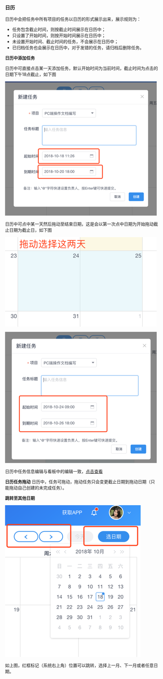 ### 日历
日历中会把任务中所有项目的任务以日历的形式展示出来，展示规则为：
- 任务包含截止时间，则按截止时间展示在日历中；
- 只设置了开始时间，则按开始时间展示在日历中；
- 未设置开始时间、截止时间的任务，不会展示在日历中；
- 已归档任务也会展示在日历中，对于发错的任务，请归档后删除任务。

**日历中添加任务**

日历中可直接点击某一天添加任务，默认开始时间为当前时间，截止时间为点击的日期下午18点截止，如下图

![](/assets/o_1cq2jbi3216td1db61pjs1nhl1ls01c.png)

日历中可点中某一天然后拖动至结束日期，这是会以第一次点中日期为开始拖动截止日期为截止日，如下图

![](/assets/o_1cq2kasrn1vh31p6a3b426ngl1j.png)

![](/assets/o_1cq2kasrn1vbu1e4hltceeo1pqm1i.png)

日历中任务信息编辑与看板中的编辑一致，[点击查看](/chapter1/ren-wu-xiang-qing.md)

**日历任务拖动**
日历中，任务可拖动，拖动任务只会变更截止日期到拖动日期（只能拖动自己创建的未完成任务）。

**跳转至其他日期**

![](/assets/o_1cq2knccpadrnkt1ans1kth15eb1r.png)

如上图，红框标记（系统右上角）位置可以跳转，选择上一月、下一月或者任意日期。